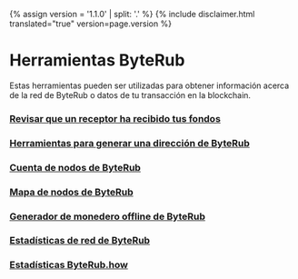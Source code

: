 {% assign version = '1.1.0' | split: '.' %}
{% include disclaimer.html translated="true" version=page.version %}
# Herramientas ByteRub

Estas herramientas pueden ser utilizadas para obtener información acerca de la red de ByteRub o datos de tu transacción en la blockchain.

### [Revisar que un receptor ha recibido tus fondos](http://xmrtests.llcoins.net/checktx.html)

### [Herramientas para generar una dirección de ByteRub](https://xmr.llcoins.net/)

### [Cuenta de nodos de ByteRub](http://byterubnodes.i2p.xyz/)

### [Mapa de nodos de ByteRub](https://byterubhash.com/nodes-distribution.html)

### [Generador de monedero offline de ByteRub](http://byterubaddress.org/)

### [Estadísticas de red de ByteRub](http://byterubblocks.info/stats)

### [Estadísticas ByteRub.how](https://www.byterub.how/)